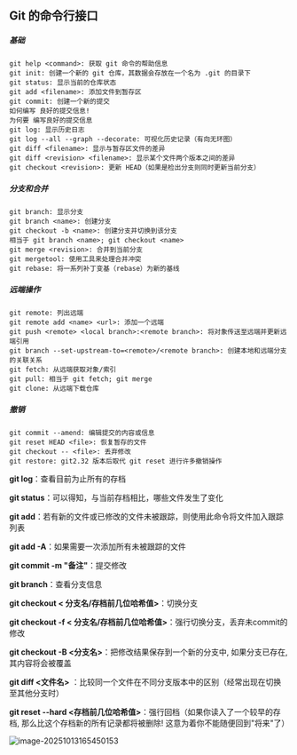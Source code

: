 ## Git 的命令行接口

##### 基础

```
git help <command>: 获取 git 命令的帮助信息
git init: 创建一个新的 git 仓库，其数据会存放在一个名为 .git 的目录下
git status: 显示当前的仓库状态
git add <filename>: 添加文件到暂存区
git commit: 创建一个新的提交
如何编写 良好的提交信息!
为何要 编写良好的提交信息
git log: 显示历史日志
git log --all --graph --decorate: 可视化历史记录（有向无环图）
git diff <filename>: 显示与暂存区文件的差异
git diff <revision> <filename>: 显示某个文件两个版本之间的差异
git checkout <revision>: 更新 HEAD（如果是检出分支则同时更新当前分支）
```

##### 分支和合并

```
git branch: 显示分支
git branch <name>: 创建分支
git checkout -b <name>: 创建分支并切换到该分支
相当于 git branch <name>; git checkout <name>
git merge <revision>: 合并到当前分支
git mergetool: 使用工具来处理合并冲突
git rebase: 将一系列补丁变基（rebase）为新的基线
```

##### 远端操作

```
git remote: 列出远端
git remote add <name> <url>: 添加一个远端
git push <remote> <local branch>:<remote branch>: 将对象传送至远端并更新远端引用
git branch --set-upstream-to=<remote>/<remote branch>: 创建本地和远端分支的关联关系
git fetch: 从远端获取对象/索引
git pull: 相当于 git fetch; git merge
git clone: 从远端下载仓库
```

##### 撤销

```
git commit --amend: 编辑提交的内容或信息
git reset HEAD <file>: 恢复暂存的文件
git checkout -- <file>: 丢弃修改
git restore: git2.32 版本后取代 git reset 进行许多撤销操作
```





**git log**：查看目前为止所有的存档

**git status**：可以得知，与当前存档相比，哪些文件发生了变化

**git add**：若有新的文件或已修改的文件未被跟踪，则使用此命令将文件加入跟踪列表

**git add -A**：如果需要一次添加所有未被跟踪的文件

**git commit -m "备注"**：提交修改

**git branch**：查看分支信息

**git checkout < 分支名/存档前几位哈希值>**：切换分支

**git checkout -f < 分支名/存档前几位哈希值>**：强行切换分支，丢弃未commit的修改

**git checkout -B <分支名>**：把修改结果保存到一个新的分支中, 如果分支已存在, 其内容将会被覆盖

**git diff <文件名>** ：比较同一个文件在不同分支版本中的区别（经常出现在切换至其他分支时）

**git reset --hard <存档前几位哈希值>**：强行回档（如果你读入了一个较早的存档, 那么比这个存档新的所有记录都将被删除! 这意为着你不能随便回到"将来"了）

![image-20251013165450153](C:\Users\PFM\AppData\Roaming\Typora\typora-user-images\image-20251013165450153.png)
